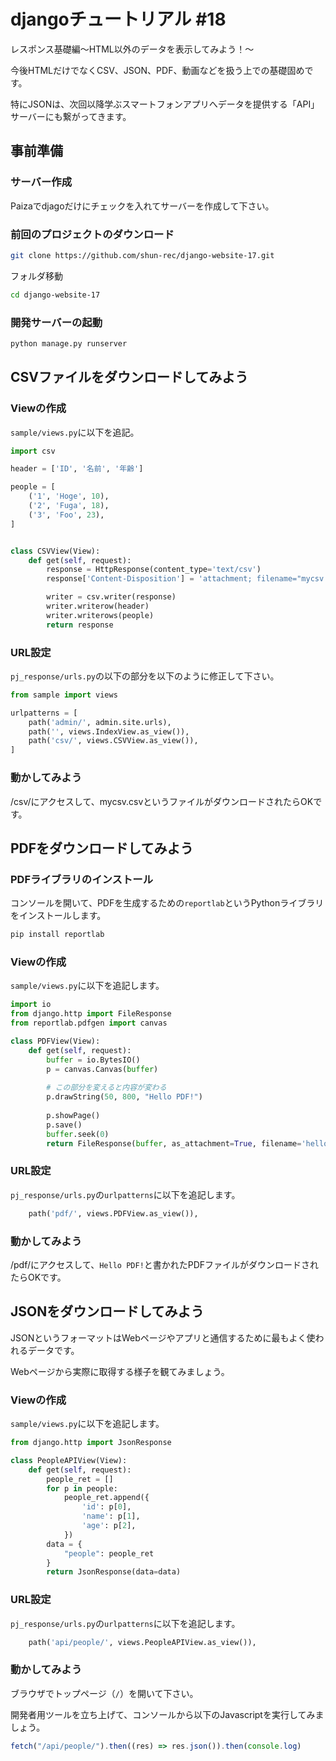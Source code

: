 # djangoチュートリアル #18

レスポンス基礎編〜HTML以外のデータを表示してみよう！〜

今後HTMLだけでなくCSV、JSON、PDF、動画などを扱う上での基礎固めです。

特にJSONは、次回以降学ぶスマートフォンアプリへデータを提供する「API」サーバーにも繋がってきます。

## 事前準備

### サーバー作成

Paizaでdjagoだけにチェックを入れてサーバーを作成して下さい。

### 前回のプロジェクトのダウンロード

```sh
git clone https://github.com/shun-rec/django-website-17.git
```

フォルダ移動

```sh
cd django-website-17
```

### 開発サーバーの起動

```sh
python manage.py runserver
```

## CSVファイルをダウンロードしてみよう

### Viewの作成

`sample/views.py`に以下を追記。

```py
import csv

header = ['ID', '名前', '年齢']

people = [
    ('1', 'Hoge', 10),
    ('2', 'Fuga', 18),
    ('3', 'Foo', 23),
]


class CSVView(View):
    def get(self, request):
        response = HttpResponse(content_type='text/csv')
        response['Content-Disposition'] = 'attachment; filename="mycsv.csv"'

        writer = csv.writer(response)
        writer.writerow(header)
        writer.writerows(people)
        return response
```

### URL設定

`pj_response/urls.py`の以下の部分を以下のように修正して下さい。

```py
from sample import views

urlpatterns = [
    path('admin/', admin.site.urls),
    path('', views.IndexView.as_view()),
    path('csv/', views.CSVView.as_view()),
]
```

### 動かしてみよう

/csv/にアクセスして、mycsv.csvというファイルがダウンロードされたらOKです。

## PDFをダウンロードしてみよう

### PDFライブラリのインストール

コンソールを開いて、PDFを生成するための`reportlab`というPythonライブラリをインストールします。

```sh
pip install reportlab
```

### Viewの作成

`sample/views.py`に以下を追記します。

```py
import io
from django.http import FileResponse
from reportlab.pdfgen import canvas

class PDFView(View):
    def get(self, request):
        buffer = io.BytesIO()
        p = canvas.Canvas(buffer)
        
        # この部分を変えると内容が変わる
        p.drawString(50, 800, "Hello PDF!")
        
        p.showPage()
        p.save()
        buffer.seek(0)
        return FileResponse(buffer, as_attachment=True, filename='hello.pdf')
```

### URL設定

`pj_response/urls.py`の`urlpatterns`に以下を追記します。

```py
    path('pdf/', views.PDFView.as_view()),
```

### 動かしてみよう

/pdf/にアクセスして、`Hello PDF!`と書かれたPDFファイルがダウンロードされたらOKです。

## JSONをダウンロードしてみよう

JSONというフォーマットはWebページやアプリと通信するために最もよく使われるデータです。

Webページから実際に取得する様子を観てみましょう。

### Viewの作成

`sample/views.py`に以下を追記します。

```py
from django.http import JsonResponse

class PeopleAPIView(View):
    def get(self, request):
        people_ret = []
        for p in people:
            people_ret.append({
                'id': p[0],
                'name': p[1],
                'age': p[2],
            })
        data = {
            "people": people_ret
        }
        return JsonResponse(data=data)
```

### URL設定

`pj_response/urls.py`の`urlpatterns`に以下を追記します。

```py
    path('api/people/', views.PeopleAPIView.as_view()),
```

### 動かしてみよう

ブラウザでトップページ（`/`）を開いて下さい。

開発者用ツールを立ち上げて、コンソールから以下のJavascriptを実行してみましょう。

```js
fetch("/api/people/").then((res) => res.json()).then(console.log)
```
